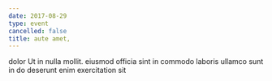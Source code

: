 ```yaml
---
date: 2017-08-29
type: event
cancelled: false
title: aute amet,
---
```

dolor Ut in nulla mollit. eiusmod officia sint in commodo laboris ullamco sunt in do deserunt enim exercitation sit